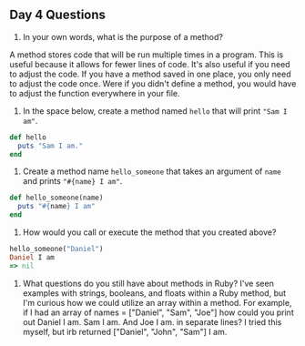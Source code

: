 ## Day 4 Questions

1. In your own words, what is the purpose of a method?

A method stores code that will be run multiple times in a program. This is useful because it allows for fewer lines of code. It's also useful if you need to adjust the code. If you have a method saved in one place, you only need to adjust the code once. Were if you didn't define a method, you would have to adjust the function everywhere in your file.

1. In the space below, create a method named `hello` that will print `"Sam I am"`.

```ruby
def hello
  puts "Sam I am."
end
```

1. Create a method name `hello_someone` that takes an argument of `name` and prints `"#{name} I am"`.
```ruby
def hello_someone(name)
  puts "#{name} I am"
end
```

1. How would you call or execute the method that you created above?
```ruby
hello_someone("Daniel")
Daniel I am
=> nil
```

1. What questions do you still have about methods in Ruby?
I've seen examples with strings, booleans, and floats within a Ruby method, but I'm curious how we could utilize an array within a method. For example, if I had an array of names = ["Daniel", "Sam", "Joe"] how could you print out Daniel I am. Sam I am. And Joe I am. in separate lines? I tried this myself, but irb returned ["Daniel", "John", "Sam"] I am.
